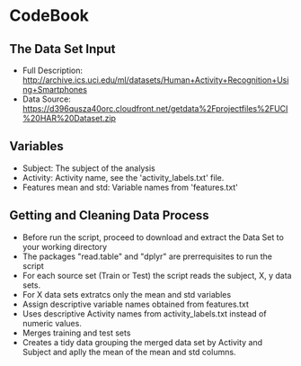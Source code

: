 # CodeBook

## The Data Set Input

* Full Description: http://archive.ics.uci.edu/ml/datasets/Human+Activity+Recognition+Using+Smartphones
* Data Source: https://d396qusza40orc.cloudfront.net/getdata%2Fprojectfiles%2FUCI%20HAR%20Dataset.zip

## Variables

* Subject: The subject of the analysis
* Activity: Activity name, see the 'activity_labels.txt' file.
* Features mean and std: Variable names from 'features.txt'

## Getting and Cleaning Data Process

* Before run the script, proceed to download and extract the Data Set to your working directory
* The packages "read.table" and "dplyr" are prerrequisites to run the script
* For each source set (Train or Test) the script reads the subject, X, y data sets.
* For X data sets extratcs only the mean and std variables
* Assign descriptive variable names obtained from features.txt
* Uses descriptive Activity names from activity_labels.txt instead of numeric values.
* Merges training and test sets
* Creates a tidy data grouping the merged data set by Activity and Subject and aplly the mean of the mean and std columns.
